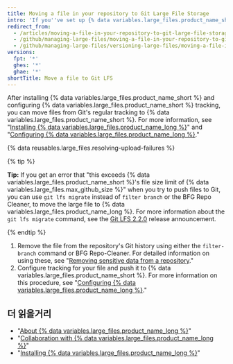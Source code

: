 ```yaml
---
title: Moving a file in your repository to Git Large File Storage
intro: 'If you''ve set up {% data variables.large_files.product_name_short %}, and you have an existing file in your repository that needs to be tracked in {% data variables.large_files.product_name_short %}, you need to first remove it from your repository.'
redirect_from:
  - /articles/moving-a-file-in-your-repository-to-git-large-file-storage
  - /github/managing-large-files/moving-a-file-in-your-repository-to-git-large-file-storage
  - /github/managing-large-files/versioning-large-files/moving-a-file-in-your-repository-to-git-large-file-storage
versions:
  fpt: '*'
  ghes: '*'
  ghae: '*'
shortTitle: Move a file to Git LFS
---
```


After installing {% data variables.large_files.product_name_short %} and configuring {% data variables.large_files.product_name_short %} tracking, you can move files from Git's regular tracking to {% data variables.large_files.product_name_short %}. For more information, see "[Installing {% data variables.large_files.product_name_long %}](/github/managing-large-files/installing-git-large-file-storage)" and "[Configuring {% data variables.large_files.product_name_long %}](/github/managing-large-files/configuring-git-large-file-storage)."

{% data reusables.large_files.resolving-upload-failures %}

{% tip %}

**Tip:** If you get an error that "this exceeds {% data variables.large_files.product_name_short %}'s file size limit of {% data variables.large_files.max_github_size %}" when you try to push files to Git, you can use `git lfs migrate` instead of `filter branch` or the BFG Repo Cleaner, to move the large file to {% data variables.large_files.product_name_long %}. For more information about the `git lfs migrate` command, see the [Git LFS 2.2.0](https://github.com/blog/2384-git-lfs-2-2-0-released) release announcement.

{% endtip %}

1.  Remove the file from the repository's Git history using either the `filter-branch` command or BFG Repo-Cleaner. For detailed information on using these, see "[Removing sensitive data from a repository](/articles/removing-sensitive-data-from-a-repository)."
2. Configure tracking for your file and push it to {% data variables.large_files.product_name_short %}. For more information on this procedure, see "[Configuring {% data variables.large_files.product_name_long %}](/articles/configuring-git-large-file-storage)."

## 더 읽을거리

- "[About {% data variables.large_files.product_name_long %}](/articles/about-git-large-file-storage)"
- "[Collaboration with {% data variables.large_files.product_name_long %}](/articles/collaboration-with-git-large-file-storage/)"
- "[Installing {% data variables.large_files.product_name_long %}](/articles/installing-git-large-file-storage)"
